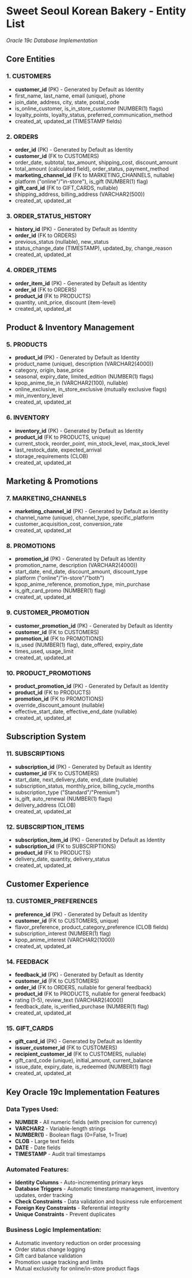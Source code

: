 # Sweet Seoul Korean Bakery - Entity List
*Oracle 19c Database Implementation*

## Core Entities

### 1. **CUSTOMERS**
- **customer_id** (PK) - Generated by Default as Identity
- first_name, last_name, email (unique), phone
- join_date, address, city, state, postal_code
- is_online_customer, is_in_store_customer (NUMBER(1) flags)
- loyalty_points, loyalty_status, preferred_communication_method
- created_at, updated_at (TIMESTAMP fields)

### 2. **ORDERS**
- **order_id** (PK) - Generated by Default as Identity
- **customer_id** (FK to CUSTOMERS)
- order_date, subtotal, tax_amount, shipping_cost, discount_amount
- total_amount (calculated field), order_status, payment_method
- **marketing_channel_id** (FK to MARKETING_CHANNELS, nullable)
- platform ("online"/"in-store"), is_gift (NUMBER(1) flag)
- **gift_card_id** (FK to GIFT_CARDS, nullable)
- shipping_address, billing_address (VARCHAR2(500))
- created_at, updated_at

### 3. **ORDER_STATUS_HISTORY**
- **history_id** (PK) - Generated by Default as Identity
- **order_id** (FK to ORDERS)
- previous_status (nullable), new_status
- status_change_date (TIMESTAMP), updated_by, change_reason
- created_at, updated_at

### 4. **ORDER_ITEMS**
- **order_item_id** (PK) - Generated by Default as Identity
- **order_id** (FK to ORDERS)
- **product_id** (FK to PRODUCTS)
- quantity, unit_price, discount (item-level)
- created_at, updated_at

## Product & Inventory Management

### 5. **PRODUCTS**
- **product_id** (PK) - Generated by Default as Identity
- product_name (unique), description (VARCHAR2(4000))
- category, origin, base_price
- seasonal, expiry_date, limited_edition (NUMBER(1) flags)
- kpop_anime_tie_in (VARCHAR2(100), nullable)
- online_exclusive, in_store_exclusive (mutually exclusive flags)
- min_inventory_level
- created_at, updated_at

### 6. **INVENTORY**
- **inventory_id** (PK) - Generated by Default as Identity
- **product_id** (FK to PRODUCTS, unique)
- current_stock, reorder_point, min_stock_level, max_stock_level
- last_restock_date, expected_arrival
- storage_requirements (CLOB)
- created_at, updated_at

## Marketing & Promotions

### 7. **MARKETING_CHANNELS**
- **marketing_channel_id** (PK) - Generated by Default as Identity
- channel_name (unique), channel_type, specific_platform
- customer_acquisition_cost, conversion_rate
- created_at, updated_at

### 8. **PROMOTIONS**
- **promotion_id** (PK) - Generated by Default as Identity
- promotion_name, description (VARCHAR2(4000))
- start_date, end_date, discount_amount, discount_type
- platform ("online"/"in-store"/"both")
- kpop_anime_reference, promotion_type, min_purchase
- is_gift_card_promo (NUMBER(1) flag)
- created_at, updated_at

### 9. **CUSTOMER_PROMOTION**
- **customer_promotion_id** (PK) - Generated by Default as Identity
- **customer_id** (FK to CUSTOMERS)
- **promotion_id** (FK to PROMOTIONS)
- is_used (NUMBER(1) flag), date_offered, expiry_date
- times_used, usage_limit
- created_at, updated_at

### 10. **PRODUCT_PROMOTIONS**
- **product_promotion_id** (PK) - Generated by Default as Identity
- **product_id** (FK to PRODUCTS)
- **promotion_id** (FK to PROMOTIONS)
- override_discount_amount (nullable)
- effective_start_date, effective_end_date (nullable)
- created_at, updated_at

## Subscription System

### 11. **SUBSCRIPTIONS**
- **subscription_id** (PK) - Generated by Default as Identity
- **customer_id** (FK to CUSTOMERS)
- start_date, next_delivery_date, end_date (nullable)
- subscription_status, monthly_price, billing_cycle_months
- subscription_type ("Standard"/"Premium")
- is_gift, auto_renewal (NUMBER(1) flags)
- delivery_address (CLOB)
- created_at, updated_at

### 12. **SUBSCRIPTION_ITEMS**
- **subscription_item_id** (PK) - Generated by Default as Identity
- **subscription_id** (FK to SUBSCRIPTIONS)
- **product_id** (FK to PRODUCTS)
- delivery_date, quantity, delivery_status
- created_at, updated_at

## Customer Experience

### 13. **CUSTOMER_PREFERENCES**
- **preference_id** (PK) - Generated by Default as Identity
- **customer_id** (FK to CUSTOMERS, unique)
- flavor_preference, product_category_preference (CLOB fields)
- subscription_interest (NUMBER(1) flag)
- kpop_anime_interest (VARCHAR2(1000))
- created_at, updated_at

### 14. **FEEDBACK**
- **feedback_id** (PK) - Generated by Default as Identity
- **customer_id** (FK to CUSTOMERS)
- **order_id** (FK to ORDERS, nullable for general feedback)
- **product_id** (FK to PRODUCTS, nullable for general feedback)
- rating (1-5), review_text (VARCHAR2(4000))
- feedback_date, is_verified_purchase (NUMBER(1) flag)
- created_at, updated_at

### 15. **GIFT_CARDS**
- **gift_card_id** (PK) - Generated by Default as Identity
- **issuer_customer_id** (FK to CUSTOMERS)
- **recipient_customer_id** (FK to CUSTOMERS, nullable)
- gift_card_code (unique), initial_amount, current_balance
- issue_date, expiry_date, is_redeemed (NUMBER(1) flag)
- created_at, updated_at

## Key Oracle 19c Implementation Features

### Data Types Used:
- **NUMBER** - All numeric fields (with precision for currency)
- **VARCHAR2** - Variable-length strings
- **NUMBER(1)** - Boolean flags (0=False, 1=True)
- **CLOB** - Large text fields
- **DATE** - Date fields
- **TIMESTAMP** - Audit trail timestamps

### Automated Features:
- **Identity Columns** - Auto-incrementing primary keys
- **Database Triggers** - Automatic timestamp management, inventory updates, order tracking
- **Check Constraints** - Data validation and business rule enforcement
- **Foreign Key Constraints** - Referential integrity
- **Unique Constraints** - Prevent duplicates

### Business Logic Implementation:
- Automatic inventory reduction on order processing
- Order status change logging
- Gift card balance validation
- Promotion usage tracking and limits
- Mutual exclusivity for online/in-store product flags